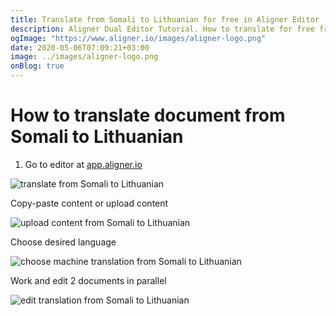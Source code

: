 ```yaml
---
title: Translate from Somali to Lithuanian for free in Aligner Editor
description: Aligner Dual Editor Tutorial. How to translate for free from Somali to Lithuanian. Aligner is multilingual document management platform. 
ogImage: "https://www.aligner.io/images/aligner-logo.png"
date: 2020-05-06T07:09:21+03:00
image: ../images/aligner-logo.png
onBlog: true
---
```


# How to translate document from Somali to Lithuanian

1. Go to editor at [app.aligner.io](https://app.aligner.io "Aligner App web page")

![translate from Somali to Lithuanian](../aligner-blank-editor.png "translate from Somali to Lithuanian")

Copy-paste content or upload content

![upload content from Somali to Lithuanian](../aligner-uploaded-document.png "upload content from Somali to Lithuanian")

Choose desired language

![choose machine translation from Somali to Lithuanian](../aligner-language-dropdown.png "choose machine translation from Somali to Lithuanian")

Work and edit 2 documents in parallel

![edit translation from Somali to Lithuanian](../aligner-double-sitded-editor.png "edit translation from Somali to Lithuanian")

